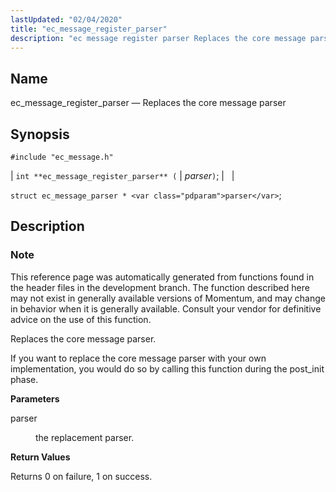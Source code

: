 ```yaml
---
lastUpdated: "02/04/2020"
title: "ec_message_register_parser"
description: "ec message register parser Replaces the core message parser int ec message register parser parser struct ec message parser parser This reference page was automatically generated from functions found in the header files in the development branch The function described here may not exist in generally available versions of Momentum..."
---
```


<a name="apis.ec_message_register_parser"></a> 
## Name

ec_message_register_parser — Replaces the core message parser

## Synopsis

`#include "ec_message.h"`

| `int **ec_message_register_parser** (` | <var class="pdparam">parser</var>`)`; |   |

`struct ec_message_parser * <var class="pdparam">parser</var>`;<a name="idp56524224"></a> 
## Description

### Note

This reference page was automatically generated from functions found in the header files in the development branch. The function described here may not exist in generally available versions of Momentum, and may change in behavior when it is generally available. Consult your vendor for definitive advice on the use of this function.

Replaces the core message parser.

If you want to replace the core message parser with your own implementation, you would do so by calling this function during the post_init phase.

**<a name="idp56527696"></a> Parameters**

<dl class="variablelist">

<dt>parser</dt>

<dd>

the replacement parser.

</dd>

</dl>

**<a name="idp56530432"></a> Return Values**

Returns 0 on failure, 1 on success.